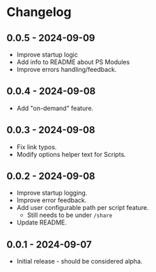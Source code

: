 # Changelog

## 0.0.5 - 2024-09-09
 - Improve startup logic
 - Add info to README about PS Modules
 - Improve errors handling/feedback.

## 0.0.4 - 2024-09-08
 - Add "on-demand" feature.

## 0.0.3 - 2024-09-08
 - Fix link typos.
 - Modify options helper text for Scripts.

## 0.0.2 - 2024-09-08
 - Improve startup logging.
 - Improve error feedback.
 - Add user configurable path per script feature.
   - Still needs to be under `/share`
 - Update README.

## 0.0.1 - 2024-09-07
 - Initial release - should be considered alpha.
